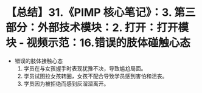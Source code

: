 # 【总结】31.《PIMP 核心笔记》：3. 第三部分：外部技术模块：2. 打开：打开模块 - 视频示范：16.错误的肢体碰触心态

-   错误的肢体接触心态
    1.  学员在与女孩握手时表现犹豫不决，导致尴尬局面。
    2.  学员试图拉女孩转圈，女孩不配合导致学员感到害怕和沮丧。
    3.  学员因为被拒绝而感到灰溜溜离开。